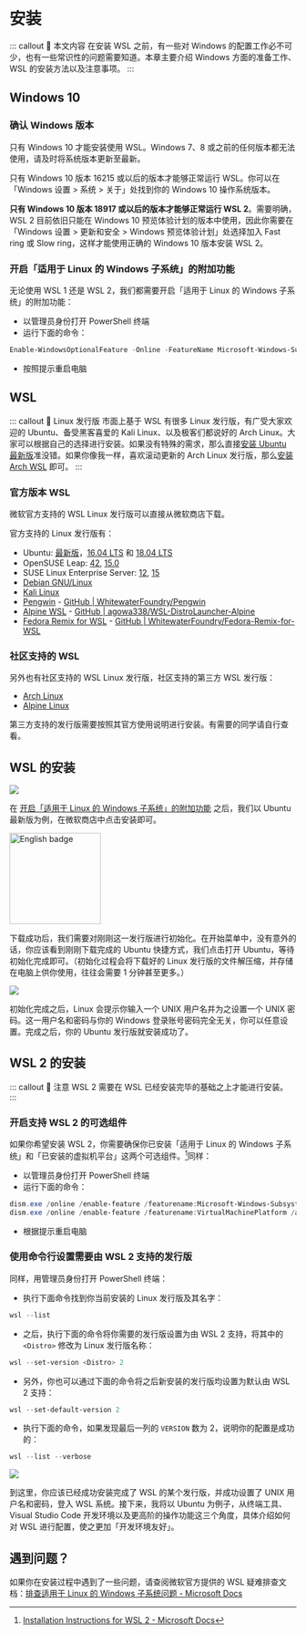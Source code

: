 # 安装

::: callout 🍫 本文内容
在安装 WSL 之前，有一些对 Windows 的配置工作必不可少，也有一些常识性的问题需要知道。本章主要介绍 Windows 方面的准备工作、WSL 的安装方法以及注意事项。 
:::

## Windows 10

### 确认 Windows 版本

只有 Windows 10 才能安装使用 WSL。Windows 7、8 或之前的任何版本都无法使用，请及时将系统版本更新至最新。

只有 Windows 10 版本 16215 或以后的版本才能够正常运行 WSL。你可以在「Windows 设置 > 系统 > 关于」处找到你的 Windows 10 操作系统版本。

**只有 Windows 10 版本 18917 或以后的版本才能够正常运行 WSL 2**。需要明确，WSL 2 目前依旧只能在 Windows 10 预览体验计划的版本中使用，因此你需要在「Windows 设置 > 更新和安全 > Windows 预览体验计划」处选择加入 Fast ring 或 Slow ring，这样才能使用正确的 Windows 10 版本安装 WSL 2。

### 开启「适用于 Linux 的 Windows 子系统」的附加功能

无论使用 WSL 1 还是 WSL 2，我们都需要开启「适用于 Linux 的 Windows 子系统」的附加功能：

- 以管理员身份打开 PowerShell 终端
- 运行下面的命令：

```powershell
Enable-WindowsOptionalFeature -Online -FeatureName Microsoft-Windows-Subsystem-Linux
```

- 按照提示重启电脑

## WSL

::: callout 🍰 Linux 发行版
市面上基于 WSL 有很多 Linux 发行版，有广受大家欢迎的 Ubuntu、备受黑客喜爱的 Kali Linux、以及极客们都说好的 Arch Linux。大家可以根据自己的选择进行安装。如果没有特殊的需求，那么直接[安装 Ubuntu 最新版](https://www.microsoft.com/store/productId/9NBLGGH4MSV6)准没错。如果你像我一样，喜欢滚动更新的 Arch Linux 发行版，那么[安装 Arch WSL](https://github.com/yuk7/ArchWSL) 即可。
:::

### 官方版本 WSL

微软官方支持的 WSL Linux 发行版可以直接从微软商店下载。

官方支持的 Linux 发行版有：

- Ubuntu: [最新版](https://www.microsoft.com/store/productId/9NBLGGH4MSV6)，[16.04 LTS](https://www.microsoft.com/store/productId/9PJN388HP8C9) 和 [18.04 LTS](https://www.microsoft.com/store/productId/9N9TNGVNDL3Q)
- OpenSUSE Leap: [42](https://www.microsoft.com/store/productId/9NJVJTS82TJX), [15.0](https://www.microsoft.com/store/productId/9N1TB6FPVJ8C)
- SUSE Linux Enterprise Server: [12](https://www.microsoft.com/store/productId/9P32MWBH6CNS), [15](https://www.microsoft.com/store/productId/9PMW35D7FNLX)
- [Debian GNU/Linux](https://www.microsoft.com/store/productId/9MSVKQC78PK6)
- [Kali Linux](https://www.microsoft.com/store/productId/9PKR34TNCV07)
- [Pengwin](https://www.microsoft.com/store/productId/9NV1GV1PXZ6P) - [GitHub | WhitewaterFoundry/Pengwin](https://github.com/WhitewaterFoundry/Pengwin)<BlueBadge text="付费" vertical="top"/>
- [Alpine WSL](https://www.microsoft.com/store/productId/9P804CRF0395) - [GitHub | agowa338/WSL-DistroLauncher-Alpine](https://github.com/agowa338/WSL-DistroLauncher-Alpine)
- [Fedora Remix for WSL](https://www.microsoft.com/en-us/p/fedora-remix-for-wsl/9n6gdm4k2hnc) - [GitHub | WhitewaterFoundry/Fedora-Remix-for-WSL](https://github.com/WhitewaterFoundry/Fedora-Remix-for-WSL) <BlueBadge text="付费" vertical="top"/>

### 社区支持的 WSL

另外也有社区支持的 WSL Linux 发行版，社区支持的第三方 WSL 发行版：

- [Arch Linux](https://github.com/yuk7/ArchWSL)
- [Alpine Linux](https://github.com/yuk7/AlpineWSL)

第三方支持的发行版需要按照其官方使用说明进行安装。有需要的同学请自行查看。

## WSL 的安装

![](https://i.loli.net/2020/01/02/lRCjZ5uJ7KzkVY6.png)

在 [开启「适用于 Linux 的 Windows 子系统」的附加功能](#开启「适用于-linux-的-windows-子系统」的附加功能) 之后，我们以 Ubuntu 最新版为例，在微软商店中点击安装即可。

<a href='//www.microsoft.com/store/apps/9nblggh4msv6?cid=storebadge&ocid=badge'><img src='https://assets.windowsphone.com/85864462-9c82-451e-9355-a3d5f874397a/English_get-it-from-MS_InvariantCulture_Default.png' alt='English badge' style='width: 160px;'/></a>

下载成功后，我们需要对刚刚这一发行版进行初始化。在开始菜单中，没有意外的话，你应该看到刚刚下载完成的 Ubuntu 快捷方式，我们点击打开 Ubuntu，等待初始化完成即可。（初始化过程会将下载好的 Linux 发行版的文件解压缩，并存储在电脑上供你使用，往往会需要 1 分钟甚至更多。）

![](https://i.loli.net/2020/01/02/q2e8AzdJwC4pO67.png)

初始化完成之后，Linux 会提示你输入一个 UNIX 用户名并为之设置一个 UNIX 密码。这一用户名和密码与你的 Windows 登录账号密码完全无关，你可以任意设置。完成之后，你的 Ubuntu 发行版就安装成功了。

## WSL 2 的安装

::: callout 🧊 注意
WSL 2 需要在 WSL 已经安装完毕的基础之上才能进行安装。
:::

### 开启支持 WSL 2 的可选组件

如果你希望安装 WSL 2，你需要确保你已安装「适用于 Linux 的 Windows 子系统」和「已安装的虚拟机平台」这两个可选组件。[^1]同样：

- 以管理员身份打开 PowerShell 终端
- 运行下面的命令：

```powershell
dism.exe /online /enable-feature /featurename:Microsoft-Windows-Subsystem-Linux /all /norestart
dism.exe /online /enable-feature /featurename:VirtualMachinePlatform /all /norestart
```

- 根据提示重启电脑

### 使用命令行设置需要由 WSL 2 支持的发行版

同样，用管理员身份打开 PowerShell 终端：

- 执行下面命令找到你当前安装的 Linux 发行版及其名字：

```powershell
wsl --list
```

- 之后，执行下面的命令将你需要的发行版设置为由 WSL 2 支持，将其中的 `<Distro>` 修改为 Linux 发行版名称：

```powershell
wsl --set-version <Distro> 2
```

- 另外，你也可以通过下面的命令将之后新安装的发行版均设置为默认由 WSL 2 支持：

```powershell
wsl --set-default-version 2
```

- 执行下面的命令，如果发现最后一列的 `VERSION` 数为 2，说明你的配置是成功的：

```powershell
wsl --list --verbose
```

![](https://i.loli.net/2020/01/02/6lr8QJL2f1xInRi.png)

到这里，你应该已经成功安装完成了 WSL 的某个发行版，并成功设置了 UNIX 用户名和密码，登入 WSL 系统。接下来，我将以 Ubuntu 为例子，从终端工具、Visual Studio Code 开发环境以及更高阶的操作功能这三个角度，具体介绍如何对 WSL 进行配置，使之更加「开发环境友好」。

## 遇到问题？

如果你在安装过程中遇到了一些问题，请查阅微软官方提供的 WSL 疑难排查文档：[排查适用于 Linux 的 Windows 子系统问题 - Microsoft Docs](https://docs.microsoft.com/zh-cn/windows/wsl/troubleshooting)

[^1]: [Installation Instructions for WSL 2 - Microsoft Docs](https://docs.microsoft.com/en-us/windows/wsl/wsl2-install)
